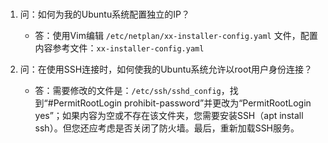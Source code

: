 # 

1. 问：如何为我的Ubuntu系统配置独立的IP？
    - 答：使用Vim编辑 `/etc/netplan/xx-installer-config.yaml` 文件，配置内容参考文件：`xx-installer-config.yaml`

2. 问：在使用SSH连接时，如何使我的Ubuntu系统允许以root用户身份连接？
   - 答：需要修改的文件是：`/etc/ssh/sshd_config`，找到“#PermitRootLogin prohibit-password”并更改为“PermitRootLogin yes”；如果内容为空或不存在该文件夹，您需要安装SSH（apt install ssh）。但您还应考虑是否关闭了防火墙。最后，重新加载SSH服务。
